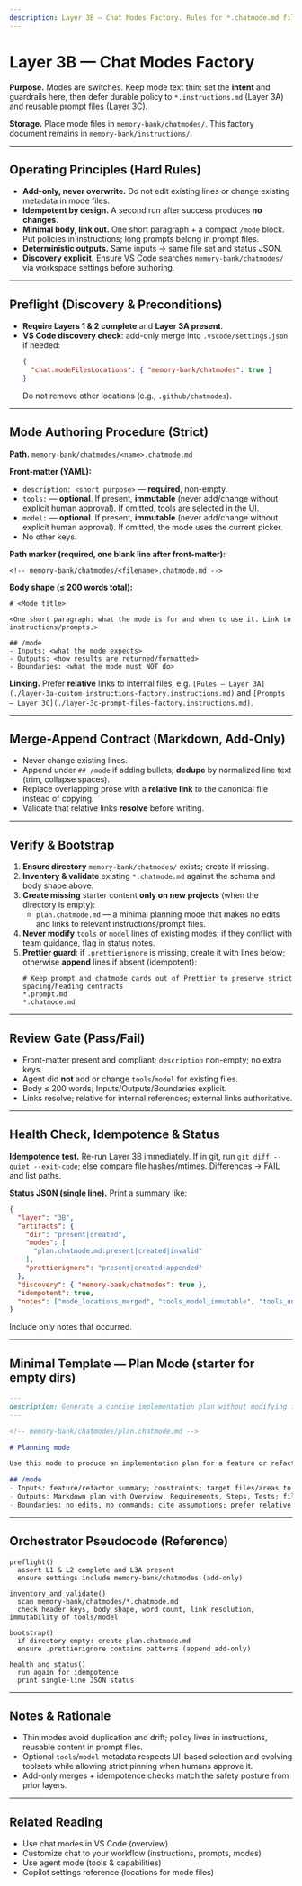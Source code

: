 ```yaml
---
description: Layer 3B — Chat Modes Factory. Rules for *.chatmode.md files. Minimal modes that bind behavior, optionally pin model and tools. Store modes under memory-bank/chatmodes/. Add-only merges, idempotence checks, and machine-readable status.
---
```


<!-- memory-bank/instructions/layer-3b-chatmodes-factory.instructions.md -->

# Layer 3B — Chat Modes Factory

**Purpose.** Modes are switches. Keep mode text thin: set the **intent** and guardrails here, then defer durable policy to `*.instructions.md` (Layer 3A) and reusable prompt files (Layer 3C).

**Storage.** Place mode files in `memory-bank/chatmodes/`. This factory document remains in `memory-bank/instructions/`.

---

## Operating Principles (Hard Rules)
- **Add-only, never overwrite.** Do not edit existing lines or change existing metadata in mode files.
- **Idempotent by design.** A second run after success produces **no changes**.
- **Minimal body, link out.** One short paragraph + a compact `/mode` block. Put policies in instructions; long prompts belong in prompt files.
- **Deterministic outputs.** Same inputs → same file set and status JSON.
- **Discovery explicit.** Ensure VS Code searches `memory-bank/chatmodes/` via workspace settings before authoring.

---

## Preflight (Discovery & Preconditions)
- **Require Layers 1 & 2 complete** and **Layer 3A present**.
- **VS Code discovery check**: add-only merge into `.vscode/settings.json` if needed:
  ```json
  {
    "chat.modeFilesLocations": { "memory-bank/chatmodes": true }
  }
  ```
  Do not remove other locations (e.g., `.github/chatmodes`).

---

## Mode Authoring Procedure (Strict)
**Path.** `memory-bank/chatmodes/<name>.chatmode.md`

**Front-matter (YAML):**
- `description: <short purpose>` — **required**, non-empty.
- `tools:` — **optional**. If present, **immutable** (never add/change without explicit human approval). If omitted, tools are selected in the UI.
- `model:` — **optional**. If present, **immutable** (never add/change without explicit human approval). If omitted, the mode uses the current picker.
- No other keys.

**Path marker (required, one blank line after front-matter):**
```
<!-- memory-bank/chatmodes/<filename>.chatmode.md -->
```

**Body shape (≤ 200 words total):**
```
# <Mode title>

<One short paragraph: what the mode is for and when to use it. Link to instructions/prompts.>

## /mode
- Inputs: <what the mode expects>
- Outputs: <how results are returned/formatted>
- Boundaries: <what the mode must NOT do>
```

**Linking.** Prefer **relative** links to internal files, e.g. `[Rules — Layer 3A](./layer-3a-custom-instructions-factory.instructions.md)` and `[Prompts — Layer 3C](./layer-3c-prompt-files-factory.instructions.md)`.

---

## Merge-Append Contract (Markdown, Add-Only)
- Never change existing lines.
- Append under `## /mode` if adding bullets; **dedupe** by normalized line text (trim, collapse spaces).
- Replace overlapping prose with a **relative link** to the canonical file instead of copying.
- Validate that relative links **resolve** before writing.

---

## Verify & Bootstrap
1) **Ensure directory** `memory-bank/chatmodes/` exists; create if missing.
2) **Inventory & validate** existing `*.chatmode.md` against the schema and body shape above.
3) **Create missing** starter content **only on new projects** (when the directory is empty):
   - `plan.chatmode.md` — a minimal planning mode that makes no edits and links to relevant instructions/prompt files.
4) **Never modify** `tools` or `model` lines of existing modes; if they conflict with team guidance, flag in status notes.
5) **Prettier guard**: if `.prettierignore` is missing, create it with lines below; otherwise **append** lines if absent (idempotent):
   ```ignore
   # Keep prompt and chatmode cards out of Prettier to preserve strict spacing/heading contracts
   *.prompt.md
   *.chatmode.md
   ```

---

## Review Gate (Pass/Fail)
- Front-matter present and compliant; `description` non-empty; no extra keys.
- Agent did **not** add or change `tools`/`model` for existing files.
- Body ≤ 200 words; Inputs/Outputs/Boundaries explicit.
- Links resolve; relative for internal references; external links authoritative.

---

## Health Check, Idempotence & Status
**Idempotence test.** Re-run Layer 3B immediately. If in git, run `git diff --quiet --exit-code`; else compare file hashes/mtimes. Differences → FAIL and list paths.

**Status JSON (single line).** Print a summary like:
```json
{
  "layer": "3B",
  "artifacts": {
    "dir": "present|created",
    "modes": [
      "plan.chatmode.md:present|created|invalid"
    ],
    "prettierignore": "present|created|appended"
  },
  "discovery": { "memory-bank/chatmodes": true },
  "idempotent": true,
  "notes": ["mode_locations_merged", "tools_model_immutable", "tools_unknown:githubRepo"]
}
```
Include only notes that occurred.

---

## Minimal Template — Plan Mode (starter for empty dirs)
```markdown
---
description: Generate a concise implementation plan without modifying files.
---

<!-- memory-bank/chatmodes/plan.chatmode.md -->

# Planning mode

Use this mode to produce an implementation plan for a feature or refactor. **Do not** make edits; link the plan to specific files and reference the rules/prompts for details.

## /mode
- Inputs: feature/refactor summary; constraints; target files/areas to inspect.
- Outputs: Markdown plan with Overview, Requirements, Steps, Tests; file-level checklist.
- Boundaries: no edits, no commands; cite assumptions; prefer relative links to code.
```

---

## Orchestrator Pseudocode (Reference)
```
preflight()
  assert L1 & L2 complete and L3A present
  ensure settings include memory-bank/chatmodes (add-only)

inventory_and_validate()
  scan memory-bank/chatmodes/*.chatmode.md
  check header keys, body shape, word count, link resolution, immutability of tools/model

bootstrap()
  if directory empty: create plan.chatmode.md
  ensure .prettierignore contains patterns (append add-only)

health_and_status()
  run again for idempotence
  print single-line JSON status
```

---

## Notes & Rationale
- Thin modes avoid duplication and drift; policy lives in instructions, reusable content in prompt files.
- Optional `tools`/`model` metadata respects UI-based selection and evolving toolsets while allowing strict pinning when humans approve it.
- Add-only merges + idempotence checks match the safety posture from prior layers.

---

## Related Reading
- Use chat modes in VS Code (overview)
- Customize chat to your workflow (instructions, prompts, modes)
- Use agent mode (tools & capabilities)
- Copilot settings reference (locations for mode files)

